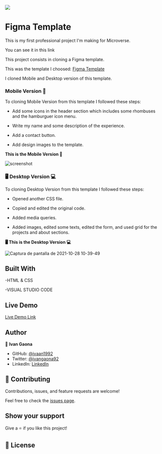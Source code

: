 ![](https://img.shields.io/badge/Microverse-blueviolet)

# Figma Template

This is my first professional project I'm making for Microverse.

You can see it in this link 


This project consists in cloning a Figma template. 

This was the template I choosed:
<a href="https://www.figma.com/file/l7SqJ3ZfkAKih9sFxvWSR4/Microverse-Student-Project-1?node-id=23%3A9">Figma Template</a>

I cloned Mobile and Desktop version of this template. 

<b><h3>Mobile Version 📱</h3></b>

To cloning Mobile Version from this template I followed these steps: 

- Add some icons in the header section which includes some rhombuses and the hamburguer icon menu. 

- Write my name and some description of the experience. 

- Add a contact button. 

- Add design images to the template. 

<b>This is the Mobile Version 📱</b>

![screenshot](https://user-images.githubusercontent.com/73128809/137974813-4aedf6a6-aa46-4716-837a-5c326c6dd637.png)

<b><h3>🖥️ Desktop Version 💻</h3></b>

To cloning Desktop Version from this template I followed these steps: 

- Opened another CSS file.

- Copied and edited the original code.

- Added media queries.

- Added images, edited some texts, edited the form, and used grid for the projects and about sections. 

<b>🖥️ This is the Desktop Version 💻</b>

![Captura de pantalla de 2021-10-28 10-39-49](https://user-images.githubusercontent.com/73128809/139289614-463fc43e-cdac-4b15-afdd-ac5961ceff21.png)


## Built With

-HTML & CSS

-VISUAL STUDIO CODE


## Live Demo


[Live Demo Link](https://ivaan1992.github.io/Figma-Template/)

## Author

👤 **Ivan Gaona**

- GitHub: [@ivaan1992](https://github.com/ivaan1992)
- Twitter: [@ivangaona92](https://twitter.com/ivangaona92)
- LinkedIn: [LinkedIn](https://www.linkedin.com/in/ivan-linares-gaona/)


## 🤝 Contributing

Contributions, issues, and feature requests are welcome!

Feel free to check the [issues page](../../issues/).

## Show your support

Give a ⭐️ if you like this project!


## 📝 License